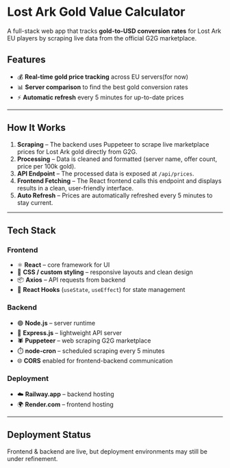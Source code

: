 # Lost Ark Gold Value Calculator

A full-stack web app that tracks **gold-to-USD conversion rates** for Lost Ark EU players by scraping live data from the official G2G marketplace.

## Features

- 💰 **Real-time gold price tracking** across EU servers(for now)
- 📊 **Server comparison** to find the best gold conversion rates
- ⚡ **Automatic refresh** every 5 minutes for up-to-date prices    
<!-- - 🔢 **Smart number formatting** with comma separators for large gold amounts   -->
<!-- - 💸 **Instant value calculation** for any gold amount  
- 📱 **Fully responsive design** that works on desktop and mobile  
- 🎨 **Authentic Lost Ark aesthetic** with dark theme and gold accents   -->


---

## How It Works

1. **Scraping** – The backend uses Puppeteer to scrape live marketplace prices for Lost Ark gold directly from G2G.  
2. **Processing** – Data is cleaned and formatted (server name, offer count, price per 100k gold).  
3. **API Endpoint** – The processed data is exposed at `/api/prices`.  
4. **Frontend Fetching** – The React frontend calls this endpoint and displays results in a clean, user-friendly interface.  
5. **Auto Refresh** – Prices are automatically refreshed every 5 minutes to stay current.  

---

## Tech Stack

### **Frontend**
- ⚛️ **React** – core framework for UI  
- 🎨 **CSS / custom styling** – responsive layouts and clean design  
- 📦 **Axios** – API requests from backend  
- 🔄 **React Hooks** (`useState`, `useEffect`) for state management  

### **Backend**
- 🟢 **Node.js** – server runtime  
- 🚀 **Express.js** – lightweight API server  
- 🕷️ **Puppeteer** – web scraping G2G marketplace  
- ⏱️ **node-cron** – scheduled scraping every 5 minutes  
- 🌐 **CORS** enabled for frontend-backend communication  

### **Deployment**
- ☁️ **Railway.app** – backend hosting  
- 🌍 **Render.com** – frontend hosting  

---

## Deployment Status
Frontend & backend are live, but deployment environments may still be under refinement.


 
